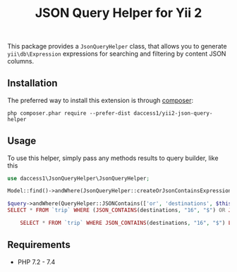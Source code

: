 <p align="center">
    <h1 align="center">JSON Query Helper for Yii 2</h1>
    <br>
</p>

This package provides a `JsonQueryHelper` class, that allows you to generate `yii\db\Expression` expressions for searching and filtering by content JSON columns.


Installation
------------

The preferred way to install this extension is through [composer](http://getcomposer.org/download/):

```
php composer.phar require --prefer-dist daccess1/yii2-json-query-helper
```

Usage
-----

To use this helper, simply pass any methods results to query builder, like this
```php
use daccess1\JsonQueryHelper\JsonQueryHelper;

Model::find()->andWhere(JsonQueryHelper::createOrJsonContainsExpression('json_field_name', ['value_1', 'value_2', 'value_3']));

$query->andWhere(QueryHelper::JSONContains(['or', 'destinations', $this->destinations]));
SELECT * FROM `trip` WHERE (JSON_CONTAINS(destinations, "16", "$") OR JSON_CONTAINS(destinations, "17", "$") OR JSON_CONTAINS(destinations, "18", "$")) LIMIT 21

	SELECT * FROM `trip` WHERE JSON_CONTAINS(destinations, "16", "$") LIMIT 21
```

Requirements
------------

* PHP 7.2 - 7.4